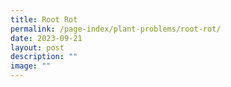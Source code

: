```yaml
---
title: Root Rot
permalink: /page-index/plant-problems/root-rot/
date: 2023-09-21
layout: post
description: ""
image: ""
---
```

